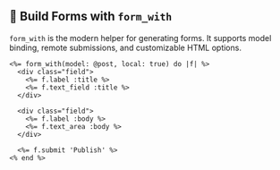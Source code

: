 ## 📝 Build Forms with `form_with`

`form_with` is the modern helper for generating forms. It supports model binding, remote submissions, and customizable HTML options.

```erb
<%= form_with(model: @post, local: true) do |f| %>
  <div class="field">
    <%= f.label :title %>
    <%= f.text_field :title %>
  </div>

  <div class="field">
    <%= f.label :body %>
    <%= f.text_area :body %>
  </div>

  <%= f.submit 'Publish' %>
<% end %>
```